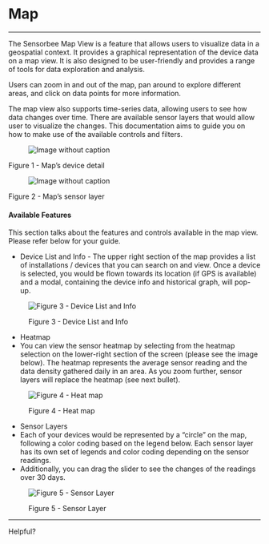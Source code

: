 # Map

***

The Sensorbee Map View is a feature that allows users to visualize data in a geospatial context. It provides a graphical representation of the device data on a map view. It is also designed to be user-friendly and provides a range of tools for data exploration and analysis.

Users can zoom in and out of the map, pan around to explore different areas, and click on data points for more information.

The map view also supports time-series data, allowing users to see how data changes over time. There are available sensor layers that would allow user to visualize the changes. This documentation aims to guide you on how to make use of the available controls and filters.

<figure><img src="https://image-forwarder.notaku.so/aHR0cHM6Ly93d3cubm90aW9uLnNvL2ltYWdlL2h0dHBzJTNBJTJGJTJGcHJvZC1maWxlcy1zZWN1cmUuczMudXMtd2VzdC0yLmFtYXpvbmF3cy5jb20lMkY4YTlhZWQwNi1mODQ0LTRkZTQtYjk2Yi1jMTUyNjkzMWM1NTclMkYyNjRhMDkzNy1kZDM1LTQ5Y2YtYjYzMS1kYzlmNDc3ZTJmYTIlMkZpbWFnZS5wbmc_dGFibGU9YmxvY2smc3BhY2VJZD04YTlhZWQwNi1mODQ0LTRkZTQtYjk2Yi1jMTUyNjkzMWM1NTcmaWQ9MTc3ZDliODMtY2NhYy04MDc2LWExZjMtYzYxYzQ2OTAyNmQ3JmNhY2hlPXYyJndpZHRoPTEyMTguNzU=" alt="Image without caption"><figcaption></figcaption></figure>

Figure 1 - Map’s device detail

<figure><img src="https://image-forwarder.notaku.so/aHR0cHM6Ly93d3cubm90aW9uLnNvL2ltYWdlL2h0dHBzJTNBJTJGJTJGcHJvZC1maWxlcy1zZWN1cmUuczMudXMtd2VzdC0yLmFtYXpvbmF3cy5jb20lMkY4YTlhZWQwNi1mODQ0LTRkZTQtYjk2Yi1jMTUyNjkzMWM1NTclMkZiMzA3ODJlNy1kY2ZlLTRiMDktYjZiNy0xZjJiMGM0M2ZhYmIlMkZpbWFnZS5wbmc_dGFibGU9YmxvY2smc3BhY2VJZD04YTlhZWQwNi1mODQ0LTRkZTQtYjk2Yi1jMTUyNjkzMWM1NTcmaWQ9MTc3ZDliODMtY2NhYy04MGI0LWIzYWYtZWM2MDM5YmFjYmZkJmNhY2hlPXYyJndpZHRoPTEyMTguNzc1MDI0NDE0MDYyNQ==" alt="Image without caption"><figcaption></figcaption></figure>

Figure 2 - Map’s sensor layer

#### Available Features <a href="#id-9569fb281fa14776a9e10252209f5973" id="id-9569fb281fa14776a9e10252209f5973"></a>

This section talks about the features and controls available in the map view. Please refer below for your guide.

* Device List and Info - The upper right section of the map provides a list of installations / devices that you can search on and view. Once a device is selected, you would be flown towards its location (if GPS is available) and a modal, containing the device info and historical graph, will pop-up.

<figure><img src="https://image-forwarder.notaku.so/aHR0cHM6Ly93d3cubm90aW9uLnNvL2ltYWdlL2h0dHBzJTNBJTJGJTJGcHJvZC1maWxlcy1zZWN1cmUuczMudXMtd2VzdC0yLmFtYXpvbmF3cy5jb20lMkY4YTlhZWQwNi1mODQ0LTRkZTQtYjk2Yi1jMTUyNjkzMWM1NTclMkZjYzQ5ZmI2OS01NDI3LTQzZDAtYjRjZi05MzUxMzcwYjU0ZTIlMkZVbnRpdGxlZC5wbmc_dGFibGU9YmxvY2smc3BhY2VJZD04YTlhZWQwNi1mODQ0LTRkZTQtYjk2Yi1jMTUyNjkzMWM1NTcmaWQ9NzZjZDE1MzUtMTBmMC00OGUxLTkyMGItMDAzZGQ1NmZkZTgyJmNhY2hlPXYyJndpZHRoPTEyNTIuNzU=" alt="Figure 3 - Device List and Info"><figcaption><p>Figure 3 - Device List and Info</p></figcaption></figure>

* Heatmap
* You can view the sensor heatmap by selecting from the heatmap selection on the lower-right section of the screen (please see the image below). The heatmap represents the average sensor reading and the data density gathered daily in an area. As you zoom further, sensor layers will replace the heatmap (see next bullet).

<figure><img src="https://image-forwarder.notaku.so/aHR0cHM6Ly93d3cubm90aW9uLnNvL2ltYWdlL2h0dHBzJTNBJTJGJTJGcHJvZC1maWxlcy1zZWN1cmUuczMudXMtd2VzdC0yLmFtYXpvbmF3cy5jb20lMkY4YTlhZWQwNi1mODQ0LTRkZTQtYjk2Yi1jMTUyNjkzMWM1NTclMkYwYTc2ODQzNS1mYWFmLTRmYmQtYTczOC05NmQzNGE3NTFlMzUlMkZVbnRpdGxlZC5wbmc_dGFibGU9YmxvY2smc3BhY2VJZD04YTlhZWQwNi1mODQ0LTRkZTQtYjk2Yi1jMTUyNjkzMWM1NTcmaWQ9OTNjZGY2YjQtM2Y0Mi00NzU4LWJkMDItZThjNzUyY2ZjNmY2JmNhY2hlPXYyJndpZHRoPTEyNTIuNzc1MDI0NDE0MDYyNQ==" alt="Figure 4 - Heat map"><figcaption><p>Figure 4 - Heat map</p></figcaption></figure>

* Sensor Layers
* Each of your devices would be represented by a “circle” on the map, following a color coding based on the legend below. Each sensor layer has its own set of legends and color coding depending on the sensor readings.
* Additionally, you can drag the slider to see the changes of the readings over 30 days.

<figure><img src="https://image-forwarder.notaku.so/aHR0cHM6Ly93d3cubm90aW9uLnNvL2ltYWdlL2h0dHBzJTNBJTJGJTJGcHJvZC1maWxlcy1zZWN1cmUuczMudXMtd2VzdC0yLmFtYXpvbmF3cy5jb20lMkY4YTlhZWQwNi1mODQ0LTRkZTQtYjk2Yi1jMTUyNjkzMWM1NTclMkY0ODBmNWZhZC0wY2EwLTQ1OWQtYmY2My01OTViNzUwYzk5ZmMlMkZVbnRpdGxlZC5wbmc_dGFibGU9YmxvY2smc3BhY2VJZD04YTlhZWQwNi1mODQ0LTRkZTQtYjk2Yi1jMTUyNjkzMWM1NTcmaWQ9ODgxYTdjZDQtZDk3NS00NTFmLTk5M2EtODQxMTc0Y2EyMGZjJmNhY2hlPXYyJndpZHRoPTEyNTIuNzU=" alt="Figure 5 - Sensor Layer"><figcaption><p>Figure 5 - Sensor Layer</p></figcaption></figure>

***

Helpful?
